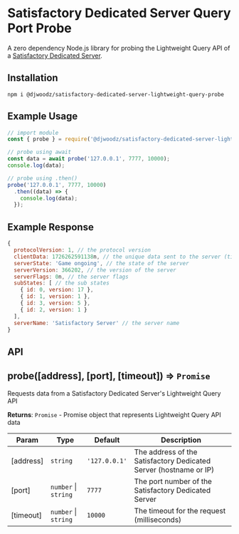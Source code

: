 Satisfactory Dedicated Server Query Port Probe
==============================================

A zero dependency Node.js library for probing the Lightweight Query API of a [Satisfactory Dedicated Server](https://satisfactory.fandom.com/wiki/Dedicated_servers).

Installation
------------

```
npm i @djwoodz/satisfactory-dedicated-server-lightweight-query-probe
```

Example Usage
-------------

```js
// import module
const { probe } = require('@djwoodz/satisfactory-dedicated-server-lightweight-query-probe');
```

```js
// probe using await
const data = await probe('127.0.0.1', 7777, 10000);
console.log(data);
```

```js
// probe using .then()
probe('127.0.0.1', 7777, 10000)
  .then((data) => {
    console.log(data);
  });
```

Example Response
----------------

```js
{
  protocolVersion: 1, // the protocol version
  clientData: 1726262591138n, // the unique data sent to the server (timestamp)
  serverState: 'Game ongoing', // the state of the server
  serverVersion: 366202, // the version of the server
  serverFlags: 0n, // the server flags
  subStates: [ // the sub states
    { id: 0, version: 17 },
    { id: 1, version: 1 },
    { id: 3, version: 5 },
    { id: 2, version: 1 }
  ],
  serverName: 'Satisfactory Server' // the server name
}
```

API
---

## probe([address], [port], [timeout]) ⇒ <code>Promise</code>

Requests data from a Satisfactory Dedicated Server's Lightweight Query API

**Returns**: <code>Promise</code> - Promise object that represents Lightweight Query API data

| Param | Type | Default | Description |
| --- | --- | --- | --- |
| [address] | <code>string</code> | <code>&#x27;127.0.0.1&#x27;</code> | The address of the Satisfactory Dedicated Server (hostname or IP) |
| [port] | <code>number</code> \| <code>string</code> | <code>7777</code> | The port number of the Satisfactory Dedicated Server |
| [timeout] | <code>number</code> \| <code>string</code> | <code>10000</code> | The timeout for the request (milliseconds) |